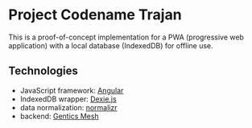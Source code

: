 # Project Codename Trajan

This is a proof-of-concept implementation for a PWA (progressive web application) with a local database (IndexedDB) for offline use.

## Technologies
* JavaScript framework: [Angular](https://angular.io/)
* IndexedDB wrapper: [Dexie.js](https://dexie.org/)
* data normalization: [normalizr](https://github.com/paularmstrong/normalizr)
* backend: [Gentics Mesh](https://getmesh.io/)
